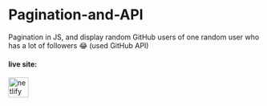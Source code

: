 # Pagination-and-API
Pagination in JS,  and display random GitHub users of one random user who has a lot of followers 😂 (used GitHub API) 

#### live site:
<a href="https://shira-pagination-and-api.netlify.app/"><img src='https://cdn.jsdelivr.net/npm/simple-icons@3.0.1/icons/netlify.svg' alt='netlify' height='40'></a>

